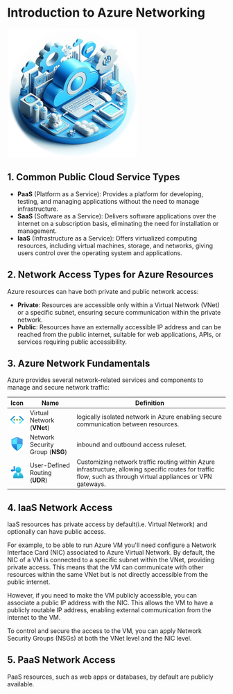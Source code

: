 # Introduction to Azure Networking

![](/img/net_logo.png)
 
## 1. Common Public Cloud Service Types

* **PaaS** (Platform as a Service): Provides a platform for developing, testing, and managing applications without the need to manage infrastructure.
* **SaaS** (Software as a Service): Delivers software applications over the internet on a subscription basis, eliminating the need for installation or management.
* **IaaS** (Infrastructure as a Service): Offers virtualized computing resources, including virtual machines, storage, and networks, giving users control over the operating system and applications.

## 2. Network Access Types for Azure Resources

Azure resources can have both private and public network access:

* **Private**: Resources are accessible only within a Virtual Network (VNet) or a specific subnet, ensuring secure communication within the private network.
* **Public**: Resources have an externally accessible IP address and can be reached from the public internet, suitable for web applications, APIs, or services requiring public accessibility.

## 3. Azure Network Fundamentals
 
Azure provides several network-related services and components to manage and secure network traffic:

| Icon | Name | Definition |
| --- | --- | --- |
| ![](/img/VNet.svg) | Virtual Network (**VNet**) | logically isolated network in Azure enabling secure communication between resources. |
| ![](/img/NSG.svg) | Network Security Group (**NSG**) | inbound and outbound access ruleset. |
| ![](/img/UDR.svg) | User-Defined Routing (**UDR**) | Customizing network traffic routing within Azure infrastructure, allowing specific routes for traffic flow, such as through virtual appliances or VPN gateways. |

## 4. IaaS Network Access
 
IaaS resources has private access by default(i.e. Virtual Network) and optionally can have public access. 

For example, to be able to run Azure VM you'll need configure a Network Interface Card (NIC) associated to Azure Virtual Network. By default, the NIC of a VM is connected to a specific subnet within the VNet, providing private access. This means that the VM can communicate with other resources within the same VNet but is not directly accessible from the public internet.

However, if you need to make the VM publicly accessible, you can associate a public IP address with the NIC. This allows the VM to have a publicly routable IP address, enabling external communication from the internet to the VM.

To control and secure the access to the VM, you can apply Network Security Groups (NSGs) at both the VNet level and the NIC level.

## 5. PaaS Network Access

PaaS resources, such as web apps or databases, by default are publicly available.